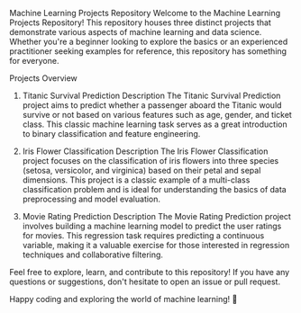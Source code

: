Machine Learning Projects Repository
Welcome to the Machine Learning Projects Repository! This repository houses three distinct projects that demonstrate various aspects of machine learning and data science. Whether you're a beginner looking to explore the basics or an experienced practitioner seeking examples for reference, this repository has something for everyone.

Projects Overview
1. Titanic Survival Prediction
Description
The Titanic Survival Prediction project aims to predict whether a passenger aboard the Titanic would survive or not based on various features such as age, gender, and ticket class. This classic machine learning task serves as a great introduction to binary classification and feature engineering.

2. Iris Flower Classification
Description
The Iris Flower Classification project focuses on the classification of iris flowers into three species (setosa, versicolor, and virginica) based on their petal and sepal dimensions. This project is a classic example of a multi-class classification problem and is ideal for understanding the basics of data preprocessing and model evaluation.

3. Movie Rating Prediction
Description
The Movie Rating Prediction project involves building a machine learning model to predict the user ratings for movies. This regression task requires predicting a continuous variable, making it a valuable exercise for those interested in regression techniques and collaborative filtering.

Feel free to explore, learn, and contribute to this repository! If you have any questions or suggestions, don't hesitate to open an issue or pull request.

Happy coding and exploring the world of machine learning! 🚀






